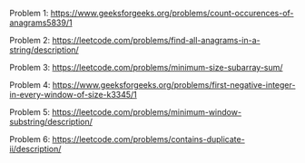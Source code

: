 Problem 1:
https://www.geeksforgeeks.org/problems/count-occurences-of-anagrams5839/1

Problem 2:
https://leetcode.com/problems/find-all-anagrams-in-a-string/description/

Problem 3:
https://leetcode.com/problems/minimum-size-subarray-sum/

Problem 4:
https://www.geeksforgeeks.org/problems/first-negative-integer-in-every-window-of-size-k3345/1

Problem 5:
https://leetcode.com/problems/minimum-window-substring/description/

Problem 6:
https://leetcode.com/problems/contains-duplicate-ii/description/
